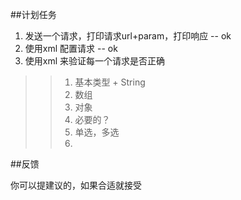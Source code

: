 ##计划任务

1. 发送一个请求，打印请求url+param，打印响应 -- ok
2. 使用xml 配置请求 -- ok
3. 使用xml 来验证每一个请求是否正确
>> 1. 基本类型 + String
>> 2. 数组
>> 3. 对象
>> 4. 必要的？
>> 5. 单选，多选
>> 6. 

##反馈

你可以提建议的，如果合适就接受
